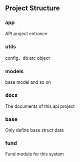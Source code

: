 ## Project Structure

### app
API project entrance

### utils
config、db etc object

### models
base model and so on

### docs
The documents of this api project

### base 
Only define base struct data

### fund
Fund module for this system